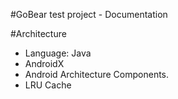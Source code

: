 #GoBear test project -  Documentation

#Architecture
   - Language: Java
   - AndroidX
   - Android Architecture Components.
   - LRU Cache

